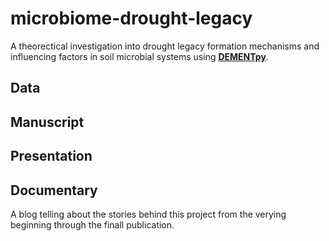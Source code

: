 # microbiome-drought-legacy

A theorectical investigation into drought legacy formation mechanisms and influencing factors in soil microbial systems using [**DEMENTpy**](https://bioatmosphere.github.io/DEMENTpy/).



## Data





## Manuscript




## Presentation




## Documentary

A blog telling about the stories behind this project from the verying beginning through the finall publication. 

